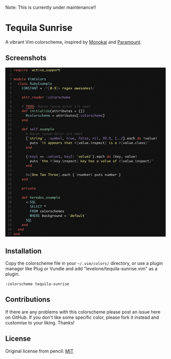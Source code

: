 Note: This is currently under maintenance!!

# Tequila Sunrise

A vibrant Vim colorscheme, inspired by [Monokai](https://github.com/sickill/vim-monokai) and [Paramount](https://github.com/owickstrom/vim-colors-paramount).


## Screenshots

![tequila-sunrise.vim](https://github.com/levelone/tequila-sunrise.vim/blob/master/screenshots/tequila-sunrise.png)


## Installation

Copy the colorscheme file in your `~/.vim/colors/` directory, or use a plugin manager like Plug or Vundle and add "levelone/tequila-sunrise.vim" as a plugin.

```
:colorscheme tequila-sunrise
```

## Contributions

If there are any problems with this colorscheme please post an issue here on GitHub. If you don't like some specific color, please fork it instead and customise to your liking. Thanks!

## License

Original license from pencil: [MIT](https://github.com/levelone/tequila-sunrise.vim/blob/master/LICENSE)
